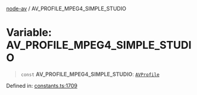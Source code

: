 [node-av](../globals.md) / AV\_PROFILE\_MPEG4\_SIMPLE\_STUDIO

# Variable: AV\_PROFILE\_MPEG4\_SIMPLE\_STUDIO

> `const` **AV\_PROFILE\_MPEG4\_SIMPLE\_STUDIO**: [`AVProfile`](../type-aliases/AVProfile.md)

Defined in: [constants.ts:1709](https://github.com/seydx/av/blob/f8631fc881b394300b1479f511d55cf1c370a87f/src/constants/constants.ts#L1709)
